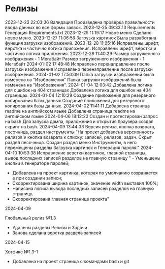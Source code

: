 # Релизы

2023-12-23 22:03:36	Валидация	Произведена проверка правильности ввода данных во все формы заявок.
2023-12-25 09:33:13	Requirements	Генерация Requirements.txt
2023-12-25 11:19:17	Новое меню	Сделано новое меню.
2023-12-27 11:06:56	Загрузка картинок	Была разработана функция загрузки изображений.
2023-12-28 11:05:16	Исправлены шрифт, верстка и частично логика приложения.	Исправлены шрифт, верстка и частично логика приложения.
2023-12-28 11:40:29	Размер загруженного изображения - 1 Мегабайт	Размер загруженного изображения - 1 Мегабайт
2024-01-02 17:48:48	Исправлено перенаправление после загрузки изображения	Исправлено перенаправление после загрузки изображения.
2024-01-02 17:50:09	Папка загрузки изображений была изменена на "Изображения"	Папка загрузки изображений была изменена на "Изображения".
2024-01-04 12:03:42	Добавлена логика для ошибок на 404 страницах	Добавлена логика для ошибок на 404 страницах.
2024-01-04 12:10:29	Создание приложения для резервного копирования базы данных	Создание приложения для резервного копирования базы данных.
2024-04-02 11:41:11	Добавлена страница readme на английском языке	Добавлена страница readme на английском языке
2024-04-06 18:12:23	Создан и протестирован запрос на bash 	Для запуска дампа, приложения и открытия браузера создал скрипт на bash.
2024-04-09 13:44:33	Версия релиза, кнопка возврата, песочница, раздел инструменты	"На проект добавлена версионность релизов и кнопка возврата к списку: записей, релизов, задач.
Скрыт раздел песочница.
Создан раздел меню Инструменты, в него перемещены разделы Загрузка картинок и Генерация пароля."
2024-04-10 10:53:38	Исправление верстки картинок, главной страницы, вывод последних записей разделов на главную страницу	" - Уменьшены кнопки в генераторе паролей;
 - Добавлена на проект картинка, которая по умолчанию сохраняется в при создании записи;
 - Скорректирована ширина картинок, значение width выставил 100%;
 - Написана логика вывода последних записей разделов на главную страницу.
 - Скорректирована главная страница проекта"

2024-04-09

Глобальный релиз №1.3

 - Удалены разделы Релизы и Задачи
 - Занова сделана верстка раздела записей

 2024-04-15

Хотфикс №1.3-1

 - Добавлена на проект страница с командами bash и git
